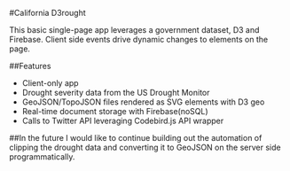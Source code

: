 #California D3rought

This basic single-page app leverages a government dataset, D3 and Firebase. Client side events drive dynamic changes to elements on the page. 

##Features
* Client-only app
* Drought severity data from the US Drought Monitor
* GeoJSON/TopoJSON files rendered as SVG elements with D3 geo
* Real-time document storage with Firebase(noSQL)
* Calls to Twitter API leveraging Codebird.js API wrapper

##In the future 
I would like to continue building out the automation of clipping the drought data and converting it to GeoJSON on the server side programmatically. 